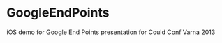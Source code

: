 GoogleEndPoints
===============

iOS demo for Google End Points presentation for Could Conf Varna 2013
